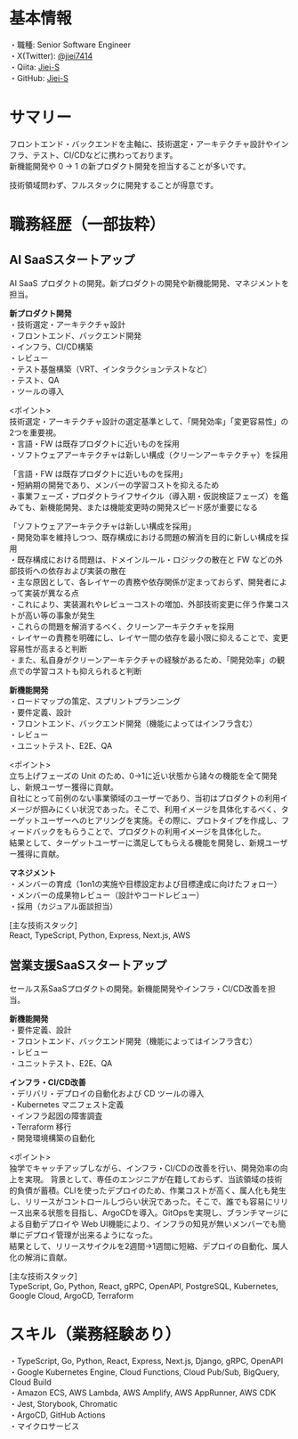 # 基本情報
・職種: Senior Software Engineer  
・X(Twitter): [@jiei7414](https://twitter.com/jiei7414)  
・Qiita: [Jiei-S](https://qiita.com/Jiei-S)  
・GitHub: [Jiei-S](https://github.com/Jiei-S)  

# サマリー
フロントエンド・バックエンドを主軸に、技術選定・アーキテクチャ設計やインフラ、テスト、CI/CDなどに携わっております。  
新機能開発や 0 → 1 の新プロダクト開発を担当することが多いです。

技術領域問わず、フルスタックに開発することが得意です。

# 職務経歴（一部抜粋）

## AI SaaSスタートアップ
AI SaaS プロダクトの開発。新プロダクトの開発や新機能開発、マネジメントを担当。

**新プロダクト開発**  
・技術選定・アーキテクチャ設計  
・フロントエンド、バックエンド開発  
・インフラ、CI/CD構築  
・レビュー  
・テスト基盤構築（VRT、インタラクションテストなど）  
・テスト、QA  
・ツールの導入  

<ポイント>  
技術選定・アーキテクチャ設計の選定基準として、「開発効率」「変更容易性」の2つを重要視。  
・言語・FW は既存プロダクトに近いものを採用  
・ソフトウェアアーキテクチャは新しい構成（クリーンアーキテクチャ）を採用

「言語・FW は既存プロダクトに近いものを採用」   
・短納期の開発であり、メンバーの学習コストを抑えるため  
・事業フェーズ・プロダクトライフサイクル（導入期・仮説検証フェーズ）を鑑みても、新機能開発、または機能変更時の開発スピード感が重要になる

「ソフトウェアアーキテクチャは新しい構成を採用」  
・開発効率を維持しつつ、既存構成における問題の解消を目的に新しい構成を採用  
・既存構成における問題は、ドメインルール・ロジックの散在と FW などの外部技術への依存および実装の散在  
・主な原因として、各レイヤーの責務や依存関係が定まっておらず、開発者によって実装が異なる点  
・これにより、実装漏れやレビューコストの増加、外部技術変更に伴う作業コストが高い等の事象が発生  
・これらの問題を解消するべく、クリーンアーキテクチャを採用  
・レイヤーの責務を明確にし、レイヤー間の依存を最小限に抑えることで、変更容易性が高まると判断  
・また、私自身がクリーンアーキテクチャの経験があるため、「開発効率」の観点での学習コストも抑えられると判断  

**新機能開発**  
・ロードマップの策定、スプリントプランニング  
・要件定義、設計  
・フロントエンド、バックエンド開発（機能によってはインフラ含む）  
・レビュー  
・ユニットテスト、E2E、QA  

<ポイント>  
立ち上げフェーズの Unit のため、0→1に近い状態から諸々の機能を全て開発し、新規ユーザー獲得に貢献。  
自社にとって前例のない事業領域のユーザーであり、当初はプロダクトの利用イメージが掴みにくい状況であった。そこで、利用イメージを具体化するべく、ターゲットユーザーへのヒアリングを実施。その際に、プロトタイプを作成し、フィードバックをもらうことで、プロダクトの利用イメージを具体化した。  
結果として、ターゲットユーザーに満足してもらえる機能を開発し、新規ユーザー獲得に貢献。

**マネジメント**  
・メンバーの育成（1on1の実施や目標設定および目標達成に向けたフォロー）  
・メンバーの成果物レビュー（設計やコードレビュー）  
・採用（カジュアル面談担当）  

[主な技術スタック]  
React, TypeScript, Python, Express, Next.js, AWS

## 営業支援SaaSスタートアップ
セールス系SaaSプロダクトの開発。新機能開発やインフラ・CI/CD改善を担当。

**新機能開発**  
・要件定義、設計  
・フロントエンド、バックエンド開発（機能によってはインフラ含む）  
・レビュー  
・ユニットテスト、E2E、QA  

**インフラ・CI/CD改善**  
・デリバリ・デプロイの自動化および CD ツールの導入  
・Kubernetes マニフェスト定義  
・インフラ起因の障害調査  
・Terraform 移行  
・開発環境構築の自動化  

<ポイント>  
独学でキャッチアップしながら、インフラ・CI/CDの改善を行い、開発効率の向上を実現。
背景として、専任のエンジニアが在籍しておらず、当該領域の技術的負債が蓄積。CLIを使ったデプロイのため、作業コストが高く、属人化も発生し、リリースがコントロールしづらい状況であった。そこで、誰でも容易にリリース出来る状態を目指し、ArgoCDを導入。GitOpsを実現し、ブランチマージによる自動デプロイや Web UI機能により、インフラの知見が無いメンバーでも簡単にデプロイ管理が出来るようになった。  
結果として、リリースサイクルを2週間→1週間に短縮、デプロイの自動化、属人化の解消に貢献。

[主な技術スタック]  
TypeScript, Go, Python, React, gRPC, OpenAPI, PostgreSQL, Kubernetes, Google Cloud, ArgoCD, Terraform

# スキル（業務経験あり）
・TypeScript, Go, Python, React, Express, Next.js, Django, gRPC, OpenAPI  
・Google Kubernetes Engine, Cloud Functions, Cloud Pub/Sub, BigQuery, Cloud Build  
・Amazon ECS, AWS Lambda, AWS Amplify, AWS AppRunner, AWS CDK    
・Jest, Storybook, Chromatic  
・ArgoCD, GitHub Actions  
・マイクロサービス